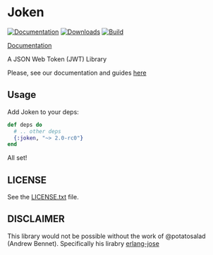 # Joken

[![Documentation](https://img.shields.io/badge/docs-hexpm-blue.svg)](http://hexdocs.pm/joken/) [![Downloads](https://img.shields.io/hexpm/dt/joken.svg)](https://hex.pm/packages/joken) [![Build](https://travis-ci.org/bryanjos/joken.svg?branch=master)](https://travis-ci.org/bryanjos/joken)

[Documentation](http://hexdocs.pm/joken/)

A JSON Web Token (JWT) Library

Please, see our documentation and guides [here](http://hexdocs.pm/joken/)

## Usage

Add Joken to your deps:

``` elixir
def deps do
  # .. other deps
  {:joken, "~> 2.0-rc0"}
end
```

All set!

## LICENSE

See the [LICENSE.txt](LICENCE.txt) file.

## DISCLAIMER

This library would not be possible without the work of @potatosalad (Andrew Bennet). Specifically his lirabry [erlang-jose](https://github.com/potatosalad/erlang-jose/)

